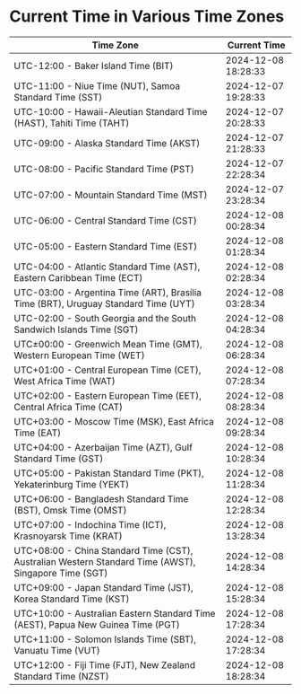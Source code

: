 # Current Time in Various Time Zones

| Time Zone | Current Time |
|-----------|--------------|
| UTC-12:00 - Baker Island Time (BIT) | 2024-12-08 18:28:33 |
| UTC-11:00 - Niue Time (NUT), Samoa Standard Time (SST) | 2024-12-07 19:28:33 |
| UTC-10:00 - Hawaii-Aleutian Standard Time (HAST), Tahiti Time (TAHT) | 2024-12-07 20:28:33 |
| UTC-09:00 - Alaska Standard Time (AKST) | 2024-12-07 21:28:33 |
| UTC-08:00 - Pacific Standard Time (PST) | 2024-12-07 22:28:34 |
| UTC-07:00 - Mountain Standard Time (MST) | 2024-12-07 23:28:34 |
| UTC-06:00 - Central Standard Time (CST) | 2024-12-08 00:28:34 |
| UTC-05:00 - Eastern Standard Time (EST) | 2024-12-08 01:28:34 |
| UTC-04:00 - Atlantic Standard Time (AST), Eastern Caribbean Time (ECT) | 2024-12-08 02:28:34 |
| UTC-03:00 - Argentina Time (ART), Brasília Time (BRT), Uruguay Standard Time (UYT) | 2024-12-08 03:28:34 |
| UTC-02:00 - South Georgia and the South Sandwich Islands Time (SGT) | 2024-12-08 04:28:34 |
| UTC±00:00 - Greenwich Mean Time (GMT), Western European Time (WET) | 2024-12-08 06:28:34 |
| UTC+01:00 - Central European Time (CET), West Africa Time (WAT) | 2024-12-08 07:28:34 |
| UTC+02:00 - Eastern European Time (EET), Central Africa Time (CAT) | 2024-12-08 08:28:34 |
| UTC+03:00 - Moscow Time (MSK), East Africa Time (EAT) | 2024-12-08 09:28:34 |
| UTC+04:00 - Azerbaijan Time (AZT), Gulf Standard Time (GST) | 2024-12-08 10:28:34 |
| UTC+05:00 - Pakistan Standard Time (PKT), Yekaterinburg Time (YEKT) | 2024-12-08 11:28:34 |
| UTC+06:00 - Bangladesh Standard Time (BST), Omsk Time (OMST) | 2024-12-08 12:28:34 |
| UTC+07:00 - Indochina Time (ICT), Krasnoyarsk Time (KRAT) | 2024-12-08 13:28:34 |
| UTC+08:00 - China Standard Time (CST), Australian Western Standard Time (AWST), Singapore Time (SGT) | 2024-12-08 14:28:34 |
| UTC+09:00 - Japan Standard Time (JST), Korea Standard Time (KST) | 2024-12-08 15:28:34 |
| UTC+10:00 - Australian Eastern Standard Time (AEST), Papua New Guinea Time (PGT) | 2024-12-08 17:28:34 |
| UTC+11:00 - Solomon Islands Time (SBT), Vanuatu Time (VUT) | 2024-12-08 17:28:34 |
| UTC+12:00 - Fiji Time (FJT), New Zealand Standard Time (NZST) | 2024-12-08 18:28:34 |
